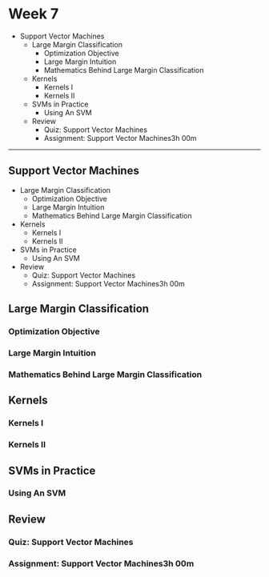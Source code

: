 Week 7
======

- Support Vector Machines
    - Large Margin Classification
        - Optimization Objective
        - Large Margin Intuition
        - Mathematics Behind Large Margin Classification
    - Kernels
        - Kernels I
        - Kernels II
    - SVMs in Practice
        - Using An SVM
    - Review
        - Quiz: Support Vector Machines
        - Assignment: Support Vector Machines3h 00m

--------------------------------------------------------------------------------

Support Vector Machines
-----------------------

- Large Margin Classification
    - Optimization Objective
    - Large Margin Intuition
    - Mathematics Behind Large Margin Classification
- Kernels
    - Kernels I
    - Kernels II
- SVMs in Practice
    - Using An SVM
- Review
    - Quiz: Support Vector Machines
    - Assignment: Support Vector Machines3h 00m

Large Margin Classification
---------------------------

### Optimization Objective

### Large Margin Intuition

### Mathematics Behind Large Margin Classification

Kernels
-------

### Kernels I

### Kernels II

SVMs in Practice
----------------

### Using An SVM

Review
------

### Quiz: Support Vector Machines

### Assignment: Support Vector Machines3h 00m

